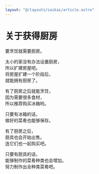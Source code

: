 ```yaml
---
layout: "@/layouts/saikai/article.astro"
---
```


# 关于获得厨房

要烹饪就需要厨房。

太小的家没有办法设置厨房，  
所以扩建房屋吧。  
将房屋扩建一个阶段后，  
就能拥有厨房了。

有了厨房之后就能烹饪，  
因为需要很多食材，  
所以推荐购买冰箱哟。

只要有冰箱的话，  
做好的菜肴也能够保存。

有了厨房之后，  
厨具也会开始出售。  
连它们也一起购买吧。

只要有厨具的话，  
能够制作的菜肴种类也会增加。  
努力制作出全种类菜肴吧。
